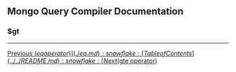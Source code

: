 ## Mongo Query Compiler Documentation

### $gt


---

[Previous ($eq operator)](./eq.md) :snowflake: 
[Table of Contents](../../README.md) :snowflake: 
[Next ($gte operator)](./gte.md)
